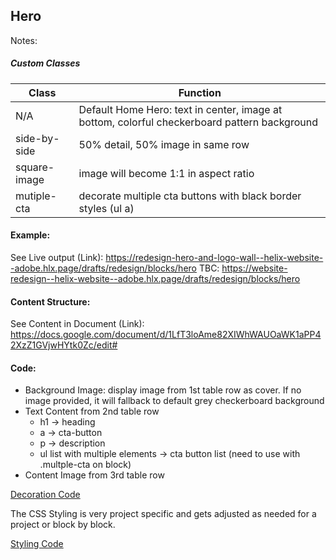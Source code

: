 ## Hero

Notes:

##### Custom Classes 
|  Class | Function   |  
|--------|------------|
| N/A |  Default Home Hero: text in center, image at bottom, colorful checkerboard pattern background |  
| side-by-side | 50% detail, 50% image in same row  |  
| square-image | image will become 1:1 in aspect ratio  |  
| mutiple-cta  | decorate multiple cta buttons with black border styles (ul a) |

#### Example:

See Live output (Link):
https://redesign-hero-and-logo-wall--helix-website--adobe.hlx.page/drafts/redesign/blocks/hero 
TBC: https://website-redesign--helix-website--adobe.hlx.page/drafts/redesign/blocks/hero 

#### Content Structure:

See Content in Document (Link):
https://docs.google.com/document/d/1LfT3loAme82XIWhWAUOaWK1aPP42XzZ1GVjwHYtk0Zc/edit#

#### Code:
- Background Image: display image from 1st table row as cover. If no image provided, it will fallback to default grey checkerboard background
- Text Content from 2nd table row
    - h1 -> heading
    - a -> cta-button
    - p -> description
    - ul list with multiple <a> elements -> cta button list (need to use with .multple-cta on block)
- Content Image from 3rd table row

[Decoration Code](hero.js)

The CSS Styling is very project specific and gets adjusted as needed for a project or block by block.

[Styling Code](hero.css)